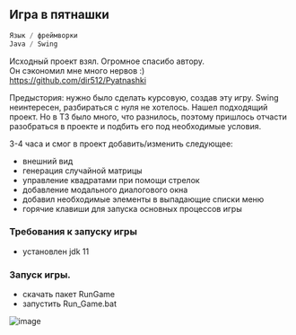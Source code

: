 Игра в пятнашки
------------------
```java
Язык / фреймворки  
Java / Swing
```

Исходный проект взял. Огромное спасибо автору.   
Он сэкономил мне много нервов :)  
https://github.com/dir512/Pyatnashki

Предыстория: нужно было сделать курсовую, создав эту игру. Swing неинтересен, разбираться с нуля не хотелось. 
Нашел подходящий проект. Но в ТЗ было много, что разнилось, поэтому пришлось отчасти разобраться в проекте
и подбить его под необходимые условия. 

3-4 часа и смог в проект добавить/изменить следующее:
- внешний вид
- генерация случайной матрицы
- управление квадратами при помощи стрелок
- добавление модального диалогового окна
- добавил необходимые элементы в выпадающие списки меню
- горячие клавиши для запуска основных процессов игры

### Требования к запуску игры
- установлен jdk 11

### Запуск игры.
- скачать пакет RunGame
- запустить Run_Game.bat

![image](https://github.com/RHONT/Fifteens/assets/96048104/fa3893c4-cff8-4fbf-ab23-34a4526be2b3)






